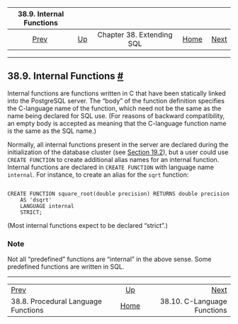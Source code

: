<!--?xml version="1.0" encoding="UTF-8" standalone="no"?-->

|                   38.9. Internal Functions                   |                                               |                           |                                                       |                                                     |
| :----------------------------------------------------------: | :-------------------------------------------- | :-----------------------: | ----------------------------------------------------: | --------------------------------------------------: |
| [Prev](xfunc-pl.html "38.8. Procedural Language Functions")  | [Up](extend.html "Chapter 38. Extending SQL") | Chapter 38. Extending SQL | [Home](index.html "PostgreSQL 17devel Documentation") |  [Next](xfunc-c.html "38.10. C-Language Functions") |

***

## 38.9. Internal Functions [#](#XFUNC-INTERNAL)

Internal functions are functions written in C that have been statically linked into the PostgreSQL server. The “body” of the function definition specifies the C-language name of the function, which need not be the same as the name being declared for SQL use. (For reasons of backward compatibility, an empty body is accepted as meaning that the C-language function name is the same as the SQL name.)

Normally, all internal functions present in the server are declared during the initialization of the database cluster (see [Section 19.2](creating-cluster.html "19.2. Creating a Database Cluster")), but a user could use `CREATE FUNCTION` to create additional alias names for an internal function. Internal functions are declared in `CREATE FUNCTION` with language name `internal`. For instance, to create an alias for the `sqrt` function:

```

CREATE FUNCTION square_root(double precision) RETURNS double precision
    AS 'dsqrt'
    LANGUAGE internal
    STRICT;
```

(Most internal functions expect to be declared “strict”.)

### Note

Not all “predefined” functions are “internal” in the above sense. Some predefined functions are written in SQL.

***

|                                                              |                                                       |                                                     |
| :----------------------------------------------------------- | :---------------------------------------------------: | --------------------------------------------------: |
| [Prev](xfunc-pl.html "38.8. Procedural Language Functions")  |     [Up](extend.html "Chapter 38. Extending SQL")     |  [Next](xfunc-c.html "38.10. C-Language Functions") |
| 38.8. Procedural Language Functions                          | [Home](index.html "PostgreSQL 17devel Documentation") |                         38.10. C-Language Functions |
